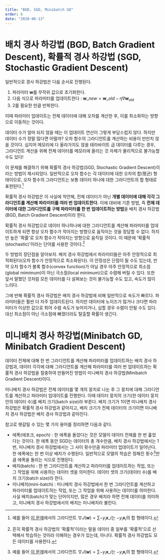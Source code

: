```yaml
---
title: "BGD, SGD, Minibatch GD"
order: 6
date: "2020-06-13"
---
```


# 배치 경사 하강법 (BGD, Batch Gradient Descent), 확률적 경사 하강법 (SGD, Stochastic Gradient Descent)

일반적으로 경사 하강법은 다음 순서로 진행된다.

1. 파라미터 $\boldsymbol{w}$를 무작위 값으로 초기화한다.
2. 다음 식으로 파라미터를 업데이트한다 : $\boldsymbol{w}\_{new} = \boldsymbol{w}\_{old} - \eta \nabla \boldsymbol{w}_{old}$
3. 2를 필요한 만큼 반복한다.

이때 파라미터 업데이트는 전체 데이터에 대해 오차를 계산한 후, 이를 최소화하는 방향으로 이동하는 것이다.

데이터 수가 얼마 되지 않을 때는 이 업데이트 연산이 그렇게 부담스럽지 않다. 하지만 데이터 수가 정말 많다면 어떨까? 오차 함수의 그라디언트를 계산하는 비용이 만만치 않을 것이다. 심지어 메모리에 다 올라가지도 않을 테라바이트 급 데이터를 다루는 경우, 그라디언트 계산을 위해 전체 데이터를 메모리에 올리는 것 자체가 물리적으로 불가능할 수도 있다!

이 문제를 해결하기 위해 확률적 경사 하강법(SGD, Stochastic Gradient Descent)이라는 방법이 제시되었다. 일반적으로 오차 함수는 각 데이터에 대한 오차의 합(평균) 형태이므로, 오차 함수의 그라디언트는 보통 데이터 하나에 대한 그라디언트의 합 형태로 표현된다.[^1]

[^1]: 예를 들어 [이 문제](/swe3050/07-simple-classification)에서의 그라디언트 $\nabla J(\boldsymbol{w}) = \sum - y_i \boldsymbol{x}\_{i}$는 $- y_i \boldsymbol{x}_{i}$의 합 형태이다.

확률적 경사 하강법은 이 사실에 착안해, 전체 데이터가 아닌 **개별 데이터에 대해 각각 그라디언트를 계산해 파라미터를 여러 번 업데이트한다.** 이에 대비에 기존 방법, 즉 **전체 데이터에 대한 그라디언트를 구해 파라미터를 한 번 업데이트하는 방법**을 배치 경사 하강법(BGD, Batch Gradient Descent)이라 한다.

확률적 경사 하강법으로 데이터 하나하나에 대한 그라디언트를 계산해 파라미터를 업데이트하게 되면 항상 오차 함수가 작아지는 방향으로 움직이는 것을 장담할 수 없다. 하지만 높은 '확률'로 오차 함수가 작아지는 방향으로 움직일 것이다. 이 때문에 '확률적(stochastic)'이라는 단어를 사용한 것이다.[^2]

[^2]: 흔히 확률적 경사 하강법의 '확률적'이라는 말을 데이터 중 일부를 '확률적'으로 선택해서 학습하는 것이라 이해하는 경우가 있는데, 아니다. 확률적 경사 하강법도 모든 데이터를 사용한다.

두 방법의 장단점을 알아보자. 배치 경사 하강법에서 파라미터들은 아주 안정적으로 최적화된다(오차 함수가 안정적으로 최소화된다). 이 안정성은 단점이 될 수도 있는데, 만약 오차 함수가 볼록 함수(convex function)가 아닐 경우 아주 안정적으로 최소점(global mimimum)이 아닌 극소점(local minimum)으로 수렴해 버릴 수 있다. 또한 앞서 말했던 것처럼 모든 데이터를 다 살펴보는 것이 불가능할 수도 있고, 속도가 많이 느리다.

그에 반해 확률적 경사 하강법은 배치 경사 하강법에 비해 일반적으로 속도가 빠르다. 파라미터들은 훨씬 더 자주 업데이트된다. 하지만 데이터에 노이즈가 많거나 크다면 파라미터가 이상한 값으로 튀어 수렴 속도가 늦어지거나, 심할 경우 수렴이 안될 수도 있다. 대신 최소점이 아닌 극소점에 빠졌더라도 탈출할 확률이 생긴다.

# 미니배치 경사 하강법(Minibatch GD, Minibatch Gradient Descent)

데이터 전체에 대해 한 번 그라디언트를 계산해 파라미터를 업데이트하는 배치 경사 하강법과, 데이터 각각에 대해 그라디언트를 계산해 파라미터를 여러 번 업데이트하는 확률적 경사 하강법을 절충하여 만들어진 방법이 미니배치 경사 하강법(Minibatch Gradient Descent)이다.

미니배치 경사 하강법은 전체 데이터를 몇 개의 뭉치로 나눈 후 그 뭉치에 대해 그라디언트를 계산하고 파라미터 업데이트를 진행한다. 이때 데이터 뭉치의 크기(한 데이터 뭉치 안의 데이터 수)를 배치 크기(batch size)라 부른다. 배치 크기가 1이면 미니배치 경사 하강법은 확률적 경사 하강법과 같아지고, 배치 크기가 전체 데이터의 크기이면 미니배치 경사 하강법은 배치 경사 하강법과 같아진다.

참고로 헷갈릴 수 있는 몇 가지 용어를 정리하면 다음과 같다.

- 에폭(에포크, epoch) : 한 에폭을 돌았다는 것은 모델이 데이터 전체를 한 번 훑었다는 것이다. 한 에폭 동안 SGD는 데이터의 총 개수만큼, 배치 경사 하강법에서는 1번, 미니배치 경사 하강법에서는 그 사이 횟수만큼 파라미터 업데이트가 일어난다. 한 에폭에는 한 번 이상 배치가 수행된다. 일반적으로 모델의 학습은 정해진 횟수[^1]만큼 에폭을 돌리는 식으로 진행된다. 
- 배치(batch) : 한 번 그라디언트를 계산하고 파라미터를 업데이트하는 작업, 또는 그 작업을 위해 사용하는 데이터 셋을 의미한다. 데이터 셋의 크기(데이터 수)를 배치 크기(batch size)라 한다.
- 미니배치(mini-batch) : 미니배치 경사 하강법에서 한 번 그라디언트를 계산하고 파라미터를 업데이트하는 작업, 또는 그 작업을 위해 사용하는 데이터를 의미한다. 사실 배치(batch)가 맞는 단어이지만, 많은 경우 배치라 하면 전체 데이터를 의미하고, 미니배치 경사 하강법에서의 배치는 미니배치라 불린다.

[^1]: 하이퍼파라미터 중 하나가 된다.

